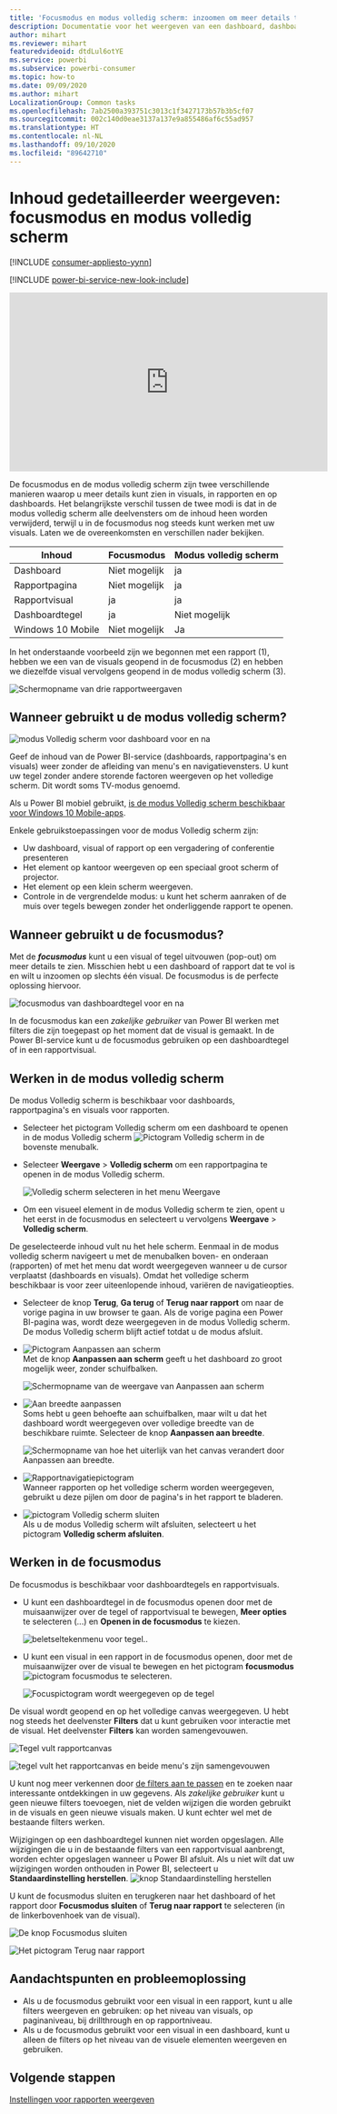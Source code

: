```yaml
---
title: 'Focusmodus en modus volledig scherm: inzoomen om meer details te zien'
description: Documentatie voor het weergeven van een dashboard, dashboardtegel, rapport of rapportvisual van Power BI in de focusmodus of de modus volledig scherm
author: mihart
ms.reviewer: mihart
featuredvideoid: dtdLul6otYE
ms.service: powerbi
ms.subservice: powerbi-consumer
ms.topic: how-to
ms.date: 09/09/2020
ms.author: mihart
LocalizationGroup: Common tasks
ms.openlocfilehash: 7ab2500a393751c3013c1f3427173b57b3b5cf07
ms.sourcegitcommit: 002c140d0eae3137a137e9a855486af6c55ad957
ms.translationtype: HT
ms.contentlocale: nl-NL
ms.lasthandoff: 09/10/2020
ms.locfileid: "89642710"
---
```

# <a name="display-content-in-more-detail-focus-mode-and-full-screen-mode"></a>Inhoud gedetailleerder weergeven: focusmodus en modus volledig scherm

[!INCLUDE [consumer-appliesto-yynn](../includes/consumer-appliesto-yynn.md)]

[!INCLUDE [power-bi-service-new-look-include](../includes/power-bi-service-new-look-include.md)]    

<iframe width="560" height="315" src="https://www.youtube.com/embed/dtdLul6otYE" frameborder="0" allowfullscreen></iframe>

De focusmodus en de modus volledig scherm zijn twee verschillende manieren waarop u meer details kunt zien in visuals, in rapporten en op dashboards.  Het belangrijkste verschil tussen de twee modi is dat in de modus volledig scherm alle deelvensters om de inhoud heen worden verwijderd, terwijl u in de focusmodus nog steeds kunt werken met uw visuals. Laten we de overeenkomsten en verschillen nader bekijken.  

|Inhoud    | Focusmodus  |Modus volledig scherm  |
|---------|---------|----------------------|
|Dashboard     |   Niet mogelijk     | ja |
|Rapportpagina   | Niet mogelijk  | ja|
|Rapportvisual | ja    | ja |
|Dashboardtegel | ja    | Niet mogelijk |
|Windows 10 Mobile | Niet mogelijk | Ja |

In het onderstaande voorbeeld zijn we begonnen met een rapport (1), hebben we een van de visuals geopend in de focusmodus (2) en hebben we diezelfde visual vervolgens geopend in de modus volledig scherm (3). 

![Schermopname van drie rapportweergaven](media/end-user-focus/power-bi-reports.png)

## <a name="when-to-use-full-screen-mode"></a>Wanneer gebruikt u de modus volledig scherm?

![modus Volledig scherm voor dashboard voor en na](media/end-user-focus/power-bi-dashboards-focus.png)

Geef de inhoud van de Power BI-service (dashboards, rapportpagina's en visuals) weer zonder de afleiding van menu's en navigatievensters.  U kunt uw tegel zonder andere storende factoren weergeven op het volledige scherm. Dit wordt soms TV-modus genoemd.   

Als u Power BI mobiel gebruikt, [is de modus Volledig scherm beschikbaar voor Windows 10 Mobile-apps](./mobile/mobile-windows-10-app-presentation-mode.md). 

Enkele gebruikstoepassingen voor de modus Volledig scherm zijn:

* Uw dashboard, visual of rapport op een vergadering of conferentie presenteren
* Het element op kantoor weergeven op een speciaal groot scherm of projector.
* Het element op een klein scherm weergeven.
* Controle in de vergrendelde modus: u kunt het scherm aanraken of de muis over tegels bewegen zonder het onderliggende rapport te openen.

## <a name="when-to-use-focus-mode"></a>Wanneer gebruikt u de focusmodus?

Met de ***focusmodus*** kunt u een visual of tegel uitvouwen (pop-out) om meer details te zien.  Misschien hebt u een dashboard of rapport dat te vol is en wilt u inzoomen op slechts één visual.  De focusmodus is de perfecte oplossing hiervoor.  

![focusmodus van dashboardtegel voor en na](media/end-user-focus/power-bi-compare-dash.png)

In de focusmodus kan een *zakelijke gebruiker* van Power BI werken met filters die zijn toegepast op het moment dat de visual is gemaakt.  In de Power BI-service kunt u de focusmodus gebruiken op een dashboardtegel of in een rapportvisual.

## <a name="working-in-full-screen-mode"></a>Werken in de modus volledig scherm

De modus Volledig scherm is beschikbaar voor dashboards, rapportpagina's en visuals voor rapporten. 

- Selecteer het pictogram Volledig scherm om een dashboard te openen in de modus Volledig scherm ![Pictogram Volledig scherm](media/end-user-focus/power-bi-full-screen-icon.png) in de bovenste menubalk. 

- Selecteer **Weergave** > **Volledig scherm** om een rapportpagina te openen in de modus Volledig scherm.

    ![Volledig scherm selecteren in het menu Weergave](media/end-user-focus/power-bi-view.png)


- Om een visueel element in de modus Volledig scherm te zien, opent u het eerst in de focusmodus en selecteert u vervolgens **Weergave** > **Volledig scherm**.  


De geselecteerde inhoud vult nu het hele scherm. Eenmaal in de modus volledig scherm navigeert u met de menubalken boven- en onderaan (rapporten) of met het menu dat wordt weergegeven wanneer u de cursor verplaatst (dashboards en visuals). Omdat het volledige scherm beschikbaar is voor zeer uiteenlopende inhoud, variëren de navigatieopties.   


  * Selecteer de knop **Terug**, **Ga terug** of **Terug naar rapport** om naar de vorige pagina in uw browser te gaan. Als de vorige pagina een Power BI-pagina was, wordt deze weergegeven in de modus Volledig scherm.  De modus Volledig scherm blijft actief totdat u de modus afsluit.

  * ![Pictogram Aanpassen aan scherm](media/end-user-focus/power-bi-fit-to-screen-icon.png)    
    Met de knop **Aanpassen aan scherm** geeft u het dashboard zo groot mogelijk weer, zonder schuifbalken.  

    ![Schermopname van de weergave van Aanpassen aan scherm](media/end-user-focus/power-bi-fit-screen.png)

  * ![Aan breedte aanpassen](media/end-user-focus/power-bi-fit-width.png)       
    Soms hebt u geen behoefte aan schuifbalken, maar wilt u dat het dashboard wordt weergegeven over volledige breedte van de beschikbare ruimte. Selecteer de knop **Aanpassen aan breedte**.    

    ![Schermopname van hoe het uiterlijk van het canvas verandert door Aanpassen aan breedte. ](media/end-user-focus/power-bi-fit-to-width-new.png)

  * ![Rapportnavigatiepictogram](media/end-user-focus/power-bi-report-nav2.png)       
    Wanneer rapporten op het volledige scherm worden weergegeven, gebruikt u deze pijlen om door de pagina's in het rapport te bladeren.    
  * ![pictogram Volledig scherm sluiten](media/end-user-focus/exit-fullscreen-new.png)     
  Als u de modus Volledig scherm wilt afsluiten, selecteert u het pictogram **Volledig scherm afsluiten**.

      

## <a name="working-in-focus-mode"></a>Werken in de focusmodus

De focusmodus is beschikbaar voor dashboardtegels en rapportvisuals. 

- U kunt een dashboardtegel in de focusmodus openen door met de muisaanwijzer over de tegel of rapportvisual te bewegen, **Meer opties** te selecteren (...) en **Openen in de focusmodus** te kiezen.

    ![beletseltekenmenu voor tegel](media/end-user-focus/power-bi-focus-dashboard.png).. 

- U kunt een visual in een rapport in de focusmodus openen, door met de muisaanwijzer over de visual te bewegen en het pictogram **focusmodus**![pictogram focusmodus](media/end-user-focus/pbi_popout.jpg) te selecteren.  

   ![Focuspictogram wordt weergegeven op de tegel](media/end-user-focus/power-bi-hover-focus.png)



De visual wordt geopend en op het volledige canvas weergegeven. U hebt nog steeds het deelvenster **Filters** dat u kunt gebruiken voor interactie met de visual. Het deelvenster **Filters** kan worden samengevouwen.

   ![Tegel vult rapportcanvas](media/end-user-focus/power-bi-filter.png)


   ![tegel vult het rapportcanvas en beide menu's zijn samengevouwen](media/end-user-focus/power-bi-filter-collapse.png)  

U kunt nog meer verkennen door [de filters aan te passen](end-user-report-filter.md) en te zoeken naar interessante ontdekkingen in uw gegevens. Als *zakelijke gebruiker* kunt u geen nieuwe filters toevoegen, niet de velden wijzigen die worden gebruikt in de visuals en geen nieuwe visuals maken.  U kunt echter wel met de bestaande filters werken. 

Wijzigingen op een dashboardtegel kunnen niet worden opgeslagen. Alle wijzigingen die u in de bestaande filters van een rapportvisual aanbrengt, worden echter opgeslagen wanneer u Power BI afsluit. Als u niet wilt dat uw wijzigingen worden onthouden in Power BI, selecteert u **Standaardinstelling herstellen**. ![knop Standaardinstelling herstellen](media/end-user-focus/power-bi-resets.png)  

U kunt de focusmodus sluiten en terugkeren naar het dashboard of het rapport door **Focusmodus sluiten** of **Terug naar rapport** te selecteren (in de linkerbovenhoek van de visual).

![De knop Focusmodus sluiten](media/end-user-focus/power-bi-exit.png)    

![Het pictogram Terug naar rapport](media/end-user-focus/power-bi-back-to-report.png)  

## <a name="considerations-and-troubleshooting"></a>Aandachtspunten en probleemoplossing

* Als u de focusmodus gebruikt voor een visual in een rapport, kunt u alle filters weergeven en gebruiken: op het niveau van visuals, op paginaniveau, bij drillthrough en op rapportniveau.    
* Als u de focusmodus gebruikt voor een visual in een dashboard, kunt u alleen de filters op het niveau van de visuele elementen weergeven en gebruiken.

## <a name="next-steps"></a>Volgende stappen

[Instellingen voor rapporten weergeven](end-user-report-view.md)